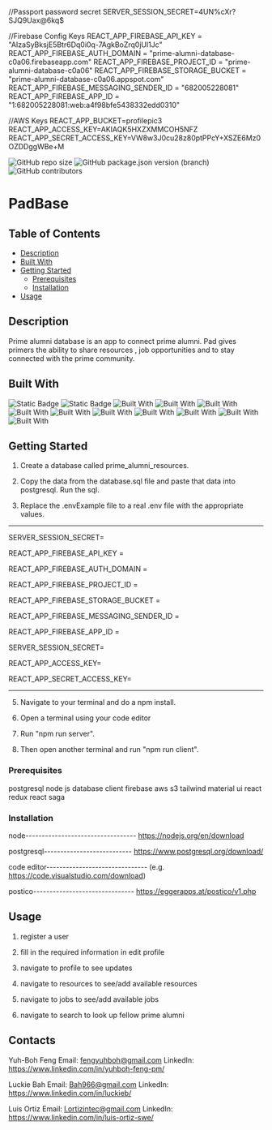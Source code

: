 //Passport password secret
SERVER_SESSION_SECRET=4UN%cXr?SJQ9Uax@6kq$

//Firebase Config Keys
REACT_APP_FIREBASE_API_KEY = "AIzaSyBksjE5Btr6Dq0i0q-7AgkBoZrq0jUl1Jc"
REACT_APP_FIREBASE_AUTH_DOMAIN = "prime-alumni-database-c0a06.firebaseapp.com"
REACT_APP_FIREBASE_PROJECT_ID = "prime-alumni-database-c0a06"
REACT_APP_FIREBASE_STORAGE_BUCKET = "prime-alumni-database-c0a06.appspot.com"
REACT_APP_FIREBASE_MESSAGING_SENDER_ID = "682005228081"
REACT_APP_FIREBASE_APP_ID = "1:682005228081:web:a4f98bfe5438332edd0310"

//AWS Keys
REACT_APP_BUCKET=profilepic3
REACT_APP_ACCESS_KEY=AKIAQK5HXZXMMCOH5NFZ
REACT_APP_SECRET_ACCESS_KEY=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

![GitHub repo size](https://img.shields.io/github/repo-size/PrimeAlumniResources/Prime-Alumni-Resources)
![GitHub package.json version (branch)](https://img.shields.io/github/package-json/v/PrimeAlumniResources/Prime-Alumni-Resources/main)
![GitHub contributors](https://img.shields.io/github/contributors/PrimeAlumniResources/Prime-Alumni-Resources)

 
    
# PadBase

## Table of Contents

- [Description](#description)
- [Built With](#built-with)
- [Getting Started](#getting-started)
  - [Prerequisites](#prerequisites)
  - [Installation](#installation)
- [Usage](#usage)

## Description

Prime alumni database is an app to connect prime alumni. Pad gives primers the ability to share resources , job opportunities and to stay connected with the prime community.

## Built With
![Static Badge](https://img.shields.io/badge/JavaScript-yellow?style=plastic&logo=Javascript)
![Static Badge](https://img.shields.io/badge/HTML-orange?style=plastic&logo=html5&logoColor=white)
![Built With](https://img.shields.io/badge/SQL-black?style=plastic&logoColor=white)
![Built With](https://img.shields.io/badge/HTML-orange?style=plastic&logo=css3&logoColor=white&color=blue)
![Built With](https://img.shields.io/badge/Tailwind_CSS-38B2AC?style=for-the-badge&logo=tailwind-css&logoColor=white)
![Built With](https://img.shields.io/badge/Material--UI-0081CB?style=for-the-badge&logo=material-ui&logoColor=white)
![Built With](https://img.shields.io/badge/Amazon_AWS-232F3E?style=for-the-badge&logo=amazon-aws&logoColor=white)
![Built With](https://img.shields.io/badge/React-20232A?style=for-the-badge&logo=react&logoColor=61DAFB)
![Built With](https://img.shields.io/badge/Node.js-43853D?style=for-the-badge&logo=node.js&logoColor=white)
![Built With](https://img.shields.io/badge/Redux-593D88?style=for-the-badge&logo=redux&logoColor=white)
![Built With](https://img.shields.io/badge/Redux_Saga-8A2BE2?style=plastic&logo=redux-saga&logoColor=white)
![Built With](https://img.shields.io/badge/PostgreSQL-316192?style=for-the-badge&logo=postgresql&logoColor=white)

## Getting Started

1. Create a database called prime_alumni_resources.

2. Copy the data from the database.sql file and paste that data into postgresql. Run the sql.

3. Replace the .envExample file to a real .env file with the appropriate values. 

----------------------------------------------
SERVER_SESSION_SECRET=

REACT_APP_FIREBASE_API_KEY =

REACT_APP_FIREBASE_AUTH_DOMAIN =

REACT_APP_FIREBASE_PROJECT_ID =

REACT_APP_FIREBASE_STORAGE_BUCKET = 

REACT_APP_FIREBASE_MESSAGING_SENDER_ID =

REACT_APP_FIREBASE_APP_ID =

SERVER_SESSION_SECRET=

REACT_APP_ACCESS_KEY=

REACT_APP_SECRET_ACCESS_KEY=


-------------------------------------------------

5. Navigate to your terminal and do a npm install.

6. Open a terminal using your code editor 

7. Run "npm run server".

8. Then open another terminal and run "npm run client".

### Prerequisites

postgresql
node js
database client 
firebase
aws s3
tailwind
material ui
react
redux 
react saga


### Installation

node----------------------------------
https://nodejs.org/en/download

postgresql---------------------------
https://www.postgresql.org/download/

code editor-------------------------------
(e.g. https://code.visualstudio.com/download)

postico-------------------------------
https://eggerapps.at/postico/v1.php

## Usage

1. register a user

2. fill in the required information in edit profile

3. navigate to profile to see updates 

4. navigate to resources to see/add available resources

5. navigate to jobs to see/add available jobs 

6. navigate to search to look up fellow prime alumni
 
## Contacts
Yuh-Boh Feng
Email: fengyuhboh@gmail.com
LinkedIn: https://www.linkedin.com/in/yuhboh-feng-pm/

Luckie Bah
Email: Bah966@gmail.com
LinkedIn: https://www.linkedin.com/in/luckieb/

Luis Ortiz
Email: l.ortizintec@gmail.com
LinkedIn: https://www.linkedin.com/in/luis-ortiz-swe/